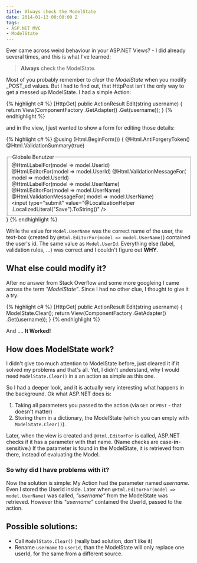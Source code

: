 ```yaml
---
title: Always check the ModelState
date: 2014-01-13 00:00:00 Z
tags:
- ASP.NET MVC
- ModelState
---
```


Ever came across weird behaviour in your ASP.NET Views? - I did already several times, and this is what I've learned:

> __Always__ check the ModelState.

Most of you probably remember to _clear_ the _ModelState_ when you modify _POST_ed values. But I had to find out, that HttpPost isn't the only way to get a messed up ModelState.
I had a simple Action:

{% highlight c# %}
[HttpGet]
public ActionResult Edit(string username)
{
    return View(ComponentFactory
        .GetAdapter<IUserListAdapter>()
        .Get(username));
}
{% endhighlight %}

and in the view, I just wanted to show a form for editing those details:

{% highlight c# %}
@using (Html.BeginForm())
{
    @Html.AntiForgeryToken()
    @Html.ValidationSummary(true)
    <fieldset>
        <legend>Globale Benutzer</legend>
        <div class="editor-label">
            @Html.LabelFor(model => model.UserId)
        </div>
        <div class="editor-field">
            @Html.EditorFor(model => model.UserId)
            @Html.ValidationMessageFor(
                model => model.UserId)
        </div>
        <div class="editor-label">
            @Html.LabelFor(model => model.UserName)
        </div>
        <div class="editor-field">
            @Html.EditorFor(model => model.UserName)
            @Html.ValidationMessageFor(
                model => model.UserName)
        </div>
        <div>
            <input type="submit"
                value="@LocalizationHelper
                .LocalizedLiteral("Save").ToString()"
            />
        </div>
    </fieldset>
}
{% endhighlight %}

While the value for `Model.UserName` was the correct name of the user, the text-box (created by `@Html.EditorFor(model => model.UserName)`) contained the user's id. The same value as `Model.UserId`. Everything else (label, validation rules, ...) was correct and I couldn't figure out __WHY__.


What else could modify it?
-------------------------

After no answer from Stack Overflow and some more googleing I came across the term _"ModelState"_. Since I had no other clue, I thought to give it a try:

{% highlight c# %}
[HttpGet]
public ActionResult Edit(string username)
{
    ModelState.Clear();
    return View(ComponentFactory
        .GetAdapter<IUserListAdapter>()
        .Get(username));
}
{% endhighlight %}

And .... __It Worked!__


How does ModelState work?
-------------------------

I didn't give too much attention to ModelState before, just cleared it if it solved my problems and that's all. Yet, I didn't understand, why I would need `ModelState.Clear()` in a an action as simple as this one.

So I had a deeper look, and it is actually very interesting what happens in the background.
Ok what ASP.NET does is:

1. Taking all parameters you passed to the action (via ``GET`` or `POST` - that doesn't matter)
2. Storing them in a dictionary, the ModelState (which you can empty with ``ModelState.Clear()``).

Later, when the view is created and ``@Html.EditorFor`` is called, ASP.NET checks if it has a parameter with that name. (Name checks are case-__in__-sensitive.) If the parameter is found in the ModelState, it is retrieved from there, instead of evaluating the Model.


### So why did I have problems with it?

Now the solution is simple: My Action had the parameter named _username_. Even I stored the UserId inside. Later when ```@Html.EditorFor(model => model.UserName)``` was called, _"username"_ from the ModelState was retrieved. However this _"username"_ contained the UserId, passed to the action.


Possible solutions:
-------------------

- Call `ModelState.Clear()` (really bad solution, don't like it)
- Rename `username` to `userid`, than the ModelState will only replace one userId, for the same from a different source.